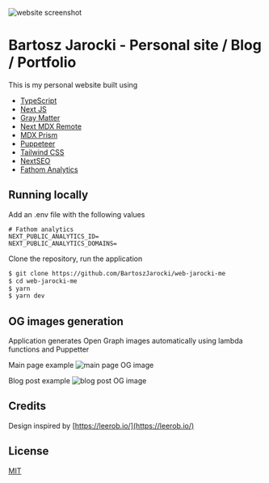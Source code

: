 ![website screenshot](screenshots/jarocki-me.gif)

# Bartosz Jarocki - Personal site / Blog / Portfolio

This is my personal website built using

- [TypeScript](https://www.typescriptlang.org/)
- [Next JS](https://nextjs.org/)
- [Gray Matter](https://github.com/jonschlinkert/gray-matter)
- [Next MDX Remote](https://github.com/hashicorp/next-mdx-remote)
- [MDX Prism](https://github.com/j0lv3r4/mdx-prism)
- [Puppeteer](https://github.com/puppeteer/puppeteer)
- [Tailwind CSS](https://tailwindcss.com)
- [NextSEO](https://github.com/garmeeh/next-seo)
- [Fathom Analytics](https://usefathom.com/ref/Z9A64P)

## Running locally

Add an .env file with the following values

```env
# Fathom analytics
NEXT_PUBLIC_ANALYTICS_ID=
NEXT_PUBLIC_ANALYTICS_DOMAINS=
```

Clone the repository, run the application

```bash
$ git clone https://github.com/BartoszJarocki/web-jarocki-me
$ cd web-jarocki-me
$ yarn
$ yarn dev
```

## OG images generation

Application generates Open Graph images automatically using lambda functions and Puppetter

Main page example
![main page OG image](https://jarocki.me/api/og?title=Bartosz%20Jarocki%20-%20Personal%20website)

Blog post example
![blog post OG image](https://jarocki.me/api/og?title=React%20Hooks%20-%20a%20few%20rules,%20common%20problems%20and%20how%20to%20solve%20them)

## Credits
Design inspired by [https://leerob.io/](https://leerob.io/)

## License

[MIT](https://choosealicense.com/licenses/mit/)
